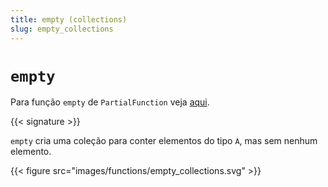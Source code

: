 ```yaml
---
title: empty (collections)
slug: empty_collections
---
```


# `empty`

Para função `empty` de `PartialFunction` veja [aqui](../empty_PartialFunction).

{{< signature >}}

`empty` cria uma coleção para conter elementos do tipo `A`, mas sem nenhum elemento.

{{< figure src="images/functions/empty_collections.svg" >}}
